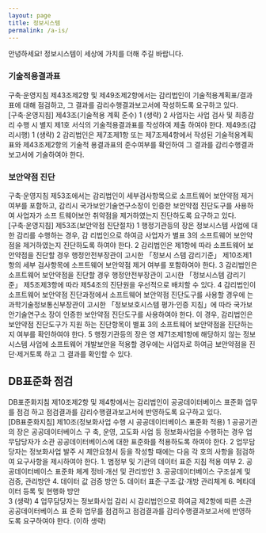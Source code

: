```yaml
---
layout: page
title: 정보시스템 
permalink: /a-is/
---
```


안녕하세요! 정보시스템이 세상에 가치를 더해 주길 바랍니다.

### 기술적용결과표  
구축·운영지침 제43조제2항 및 제49조제2항에서는 감리법인이 기술적용계획표/결과표에 대해 점검하고, 그 결과를 감리수행결과보고서에 작성하도록 요구하고 있다.  
[구축·운영지침]
제43조(기술적용 계획 준수) 1 (생략)
2 사업자는 사업 검사 및 최종감리 수행 시 별지 제1호 서식의 기술적용결과표를 작성하여 제출 하여야 한다.
제49조(감리시행) 1 (생략)
2 감리법인은 제7조제1항 또는 제7조제4항에서 작성된 기술적용계획표와 제43조제2항의 기술적 용결과표의 준수여부를 확인하여 그 결과를 감리수행결과보고서에 기술하여야 한다.

### 보안약점 진단 
구축·운영지침 제53조에서는 감리법인이 세부검사항목으로 소프트웨어 보안약점 제거 여부를 포함하고, 감리시 국가보안기술연구소장이 인증한 보안약점 진단도구를 사용하여 사업자가 소프 트웨어보안 취약점을 제거하였는지 진단하도록 요구하고 있다.  
[구축·운영지침]
제53조(보안약점 진단절차) 1 행정기관등의 장은 정보시스템 사업에 대한 감리를 수행하는 경우, 감 리법인으로 하여금 사업자가 별표 3의 소프트웨어 보안약점을 제거하였는지 진단하도록 하여야 한다. 2 감리법인은 제1항에 따라 소프트웨어 보안약점을 진단할 경우 행정안전부장관이 고시한 「정보시 스템 감리기준」 제10조제1항의 세부 검사항목에 소프트웨어 보안약점 제거 여부를 포함하여야 한다. 3 감리법인은 소프트웨어 보안약점을 진단할 경우 행정안전부장관이 고시한 「정보시스템 감리기 준」 제5조제3항에 따라 제54조의 진단원을 우선적으로 배치할 수 있다.
4 감리법인이 소프트웨어 보안약점 진단과정에서 소프트웨어 보안약점 진단도구를 사용할 경우에 는 과학기술정보통신부장관이 고시한 「정보보호시스템 평가·인증 지침」에 따라 국가보안기술연구소 장이 인증한 보안약점 진단도구를 사용하여야 한다. 이 경우, 감리법인은 보안약점 진단도구가 지원 하는 진단항목이 별표 3의 소프트웨어 보안약점을 진단하는지 여부를 확인하여야 한다. 5 행정기관등의 장은 영 제71조제1항에 해당하지 않는 정보시스템 사업에 소프트웨어 개발보안을 적용할 경우에는 사업자로 하여금 보안약점을 진단·제거토록 하고 그 결과를 확인할 수 있다.

## DB표준화 점검  
DB표준화지침 제10조제2항 및 제4항에서는 감리법인이 공공데이터베이스 표준화 업무를 점검 하고 점검결과를 감리수행결과보고서에 반영하도록 요구하고 있다.  
[DB표준화지침]
제10조(정보화사업 수행 시 공공데이터베이스 표준화 적용) 1 공공기관의 장은 공공데이터베이스 구 축, 운영, 고도화 사업 등 정보화사업을 수행하는 경우 업무담당자가 소관 공공데이터베이스에 대한 표준화를 적용하도록 하여야 한다.
2 업무담당자는 정보화사업 발주 시 제안요청서 등을 작성할 때에는 다음 각 호의 사항을 점검하 여 요구사항을 제시하여야 한다.
    1. 범정부 및 기관의 데이터 표준 지침 적용 여부
    2. 공공데이터베이스 표준화 체계 정비·개선 및 관리방안
    3. 공공데이터베이스 구조설계 및 검증, 관리방안
    4. 데이터 값 검증 방안
    5. 데이터 표준·구조·값·개방 관리체계
    6. 메타데이터 등록 및 현행화 방안   
3 (생략)
4 업무담당자는 정보화사업 감리 시 감리법인으로 하여금 제2항에 따른 소관 공공데이터베이스 표 준화 업무를 점검하고 점검결과를 감리수행결과보고서에 반영하도록 요구하여야 한다. (이하 생략)    

